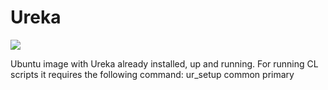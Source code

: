 # Ureka

[![](https://badge.imagelayers.io/gschnyder/ureka:latest.svg)](https://imagelayers.io/?images=gschnyder/ureka:latest 'Get your own badge on imagelayers.io')

Ubuntu image with Ureka already installed, up and running.
For running CL scripts it requires the following command: ur_setup common primary
